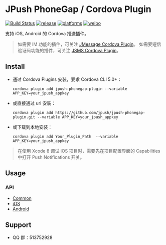 # JPush PhoneGap / Cordova Plugin

[![Build Status](https://travis-ci.org/jpush/jpush-phonegap-plugin.svg?branch=master)](https://travis-ci.org/jpush/jpush-phonegap-plugin)
[![release](https://img.shields.io/badge/release-3.2.1-blue.svg)](https://github.com/jpush/jpush-phonegap-plugin/releases)
[![platforms](https://img.shields.io/badge/platforms-iOS%7CAndroid-lightgrey.svg)](https://github.com/jpush/jpush-phonegap-plugin)
[![weibo](https://img.shields.io/badge/weibo-JPush-blue.svg)](http://weibo.com/jpush?refer_flag=1001030101_&is_all=1)

支持 iOS, Android 的 Cordova 推送插件。
> 如需要 IM 功能的插件，可关注 [JMessage Cordova Plugin](https://github.com/jpush/jmessage-phonegap-plugin)。
> 如需要短信验证码功能的插件，可关注 [JSMS Cordova Plugin](https://github.com/jpush/cordova-plugin-jsms)。

## Install

- 通过 Cordova Plugins 安装，要求 Cordova CLI 5.0+：

	```
	cordova plugin add jpush-phonegap-plugin --variable APP_KEY=your_jpush_appkey
	```

- 或直接通过 url 安装：

	```
	cordova plugin add https://github.com/jpush/jpush-phonegap-plugin.git --variable APP_KEY=your_jpush_appkey  
	```

- 或下载到本地安装：

	```
	cordova plugin add Your_Plugin_Path  --variable APP_KEY=your_jpush_appkey
	```

> 在使用 Xcode 8 调试 iOS 项目时，需要先在项目配置界面的 Capabilities 中打开 Push Notifications 开关。

## Usage
### API
- [Common](/doc/Common_detail_api.md)
- [iOS](/doc/iOS_API.md)
- [Android](/doc/Android_detail_api.md)


## Support
- QQ 群：513752928


